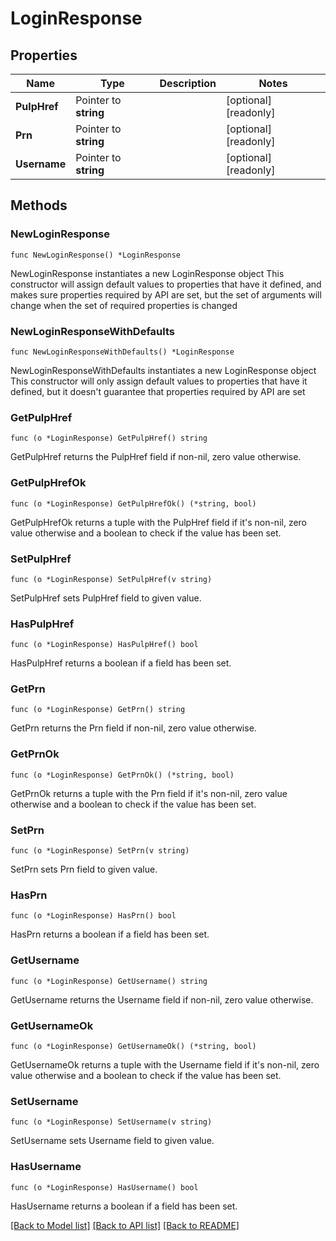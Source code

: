 # LoginResponse

## Properties

Name | Type | Description | Notes
------------ | ------------- | ------------- | -------------
**PulpHref** | Pointer to **string** |  | [optional] [readonly] 
**Prn** | Pointer to **string** |  | [optional] [readonly] 
**Username** | Pointer to **string** |  | [optional] [readonly] 

## Methods

### NewLoginResponse

`func NewLoginResponse() *LoginResponse`

NewLoginResponse instantiates a new LoginResponse object
This constructor will assign default values to properties that have it defined,
and makes sure properties required by API are set, but the set of arguments
will change when the set of required properties is changed

### NewLoginResponseWithDefaults

`func NewLoginResponseWithDefaults() *LoginResponse`

NewLoginResponseWithDefaults instantiates a new LoginResponse object
This constructor will only assign default values to properties that have it defined,
but it doesn't guarantee that properties required by API are set

### GetPulpHref

`func (o *LoginResponse) GetPulpHref() string`

GetPulpHref returns the PulpHref field if non-nil, zero value otherwise.

### GetPulpHrefOk

`func (o *LoginResponse) GetPulpHrefOk() (*string, bool)`

GetPulpHrefOk returns a tuple with the PulpHref field if it's non-nil, zero value otherwise
and a boolean to check if the value has been set.

### SetPulpHref

`func (o *LoginResponse) SetPulpHref(v string)`

SetPulpHref sets PulpHref field to given value.

### HasPulpHref

`func (o *LoginResponse) HasPulpHref() bool`

HasPulpHref returns a boolean if a field has been set.

### GetPrn

`func (o *LoginResponse) GetPrn() string`

GetPrn returns the Prn field if non-nil, zero value otherwise.

### GetPrnOk

`func (o *LoginResponse) GetPrnOk() (*string, bool)`

GetPrnOk returns a tuple with the Prn field if it's non-nil, zero value otherwise
and a boolean to check if the value has been set.

### SetPrn

`func (o *LoginResponse) SetPrn(v string)`

SetPrn sets Prn field to given value.

### HasPrn

`func (o *LoginResponse) HasPrn() bool`

HasPrn returns a boolean if a field has been set.

### GetUsername

`func (o *LoginResponse) GetUsername() string`

GetUsername returns the Username field if non-nil, zero value otherwise.

### GetUsernameOk

`func (o *LoginResponse) GetUsernameOk() (*string, bool)`

GetUsernameOk returns a tuple with the Username field if it's non-nil, zero value otherwise
and a boolean to check if the value has been set.

### SetUsername

`func (o *LoginResponse) SetUsername(v string)`

SetUsername sets Username field to given value.

### HasUsername

`func (o *LoginResponse) HasUsername() bool`

HasUsername returns a boolean if a field has been set.


[[Back to Model list]](../README.md#documentation-for-models) [[Back to API list]](../README.md#documentation-for-api-endpoints) [[Back to README]](../README.md)


